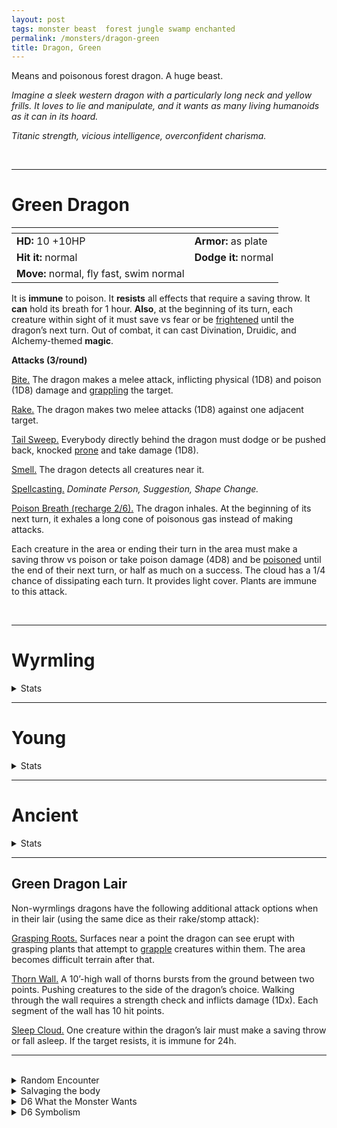 ```yaml
---
layout: post
tags: monster beast  forest jungle swamp enchanted
permalink: /monsters/dragon-green
title: Dragon, Green
---
```


Means and poisonous forest dragon. A huge beast.

_Imagine a sleek western dragon with a particularly long neck and yellow frills. It loves to lie and manipulate, and it wants as many living humanoids as it can in its hoard._

_Titanic strength, vicious intelligence, overconfident charisma._

<br>

---

# Green Dragon

|  <span style="display: inline-block; width:250px"></span>  |  |
| -------- | --------|
| **HD:** 10 +10HP | **Armor:** as plate  |
| **Hit it:** normal    | **Dodge it:** normal  |
| **Move:** normal, fly fast, swim normal    |   | 

It is **immune** to poison.
It **resists** all effects that require a saving throw.
It **can** hold its breath for 1 hour.
**Also**, at the beginning of its turn, each creature within sight of it must save vs fear or be [frightened](/2020/11/10/extra-rules/#conditions) until the dragon’s next turn.
Out of combat, it can cast Divination, Druidic, and Alchemy-themed **magic**.

**Attacks (3/round)**

<ins>Bite.</ins> The dragon makes a melee attack, inflicting physical (1D8) and poison (1D8) damage and [grappling](/2020/11/10/extra-rules/#conditions) the target.

<ins>Rake.</ins> The dragon makes two melee attacks (1D8) against one adjacent target.

<ins>Tail Sweep.</ins> Everybody directly behind the dragon must dodge or be pushed back, knocked [prone](/2020/11/10/extra-rules/#conditions) and take damage (1D8).

<ins>Smell.</ins> The dragon detects all creatures near it.

<ins>Spellcasting.</ins> *Dominate Person, Suggestion, Shape Change.*

<ins>Poison Breath (recharge 2/6).</ins> The dragon inhales. At the beginning of its next turn, it exhales a long cone of poisonous gas instead of making attacks.

Each creature in the area or ending their turn in the area must make a saving throw vs poison or take poison damage (4D8) and be [poisoned](/2020/11/10/extra-rules/#conditions) until the end of their next turn, or half as much on a success. The cloud has a 1/4 chance of dissipating each turn. It provides light cover. Plants are immune to this attack.

<br>

---

# Wyrmling
<details markdown="1">
<summary>Stats</summary>

|  <span style="display: inline-block; width:250px"></span>  |  |
| -------- | --------|
| **HD:** 3 +3HP | **Armor:** as chain  |
| **Hit it:** normal    | **Dodge it:** normal  |
| **Move:** normal, fly fast, swim normal    |   | 

It is **immune** to poison.
It **resists** all effects that require a saving throw.
It **can** hold its breath for 1 hour.

**Attacks (1/round)**

<ins>Bite.</ins> The dragon makes a melee attack, inflicting physical (1D6) and poison (1D4) damage and [grappling](/2020/11/10/extra-rules/#conditions) the target.

<ins>Rake.</ins> The dragon makes two melee attacks (1D6) against one adjacent target.

<ins>Smell.</ins> The dragon detects all creatures near it.

<ins>Poison Breath (recharge 2/6).</ins> The dragon inhales. At the beginning of its next turn, it exhales a small cone of poisonous gas instead of making attacks.

Each creature in the area or ending their turn in the area must make a saving throw vs poison or take poison damage (4D4) and be [poisoned](/2020/11/10/extra-rules/#conditions) until the end of their next turn, or half as much on a success. The cloud has a 1/4 chance of dissipating each turn. It provides light cover. Plants are immune to this attack.
</details>

---

# Young
<details markdown="1">
<summary>Stats</summary>

|  <span style="display: inline-block; width:250px"></span>  |  |
| -------- | --------|
| **HD:** 6 +6HP | **Armor:** as plate  |
| **Hit it:** normal    | **Dodge it:** normal  |
| **Move:** normal, fly fast, swim normal    |   | 

It is **immune** to poison.
It **resists** all effects that require a saving throw.
It **can** hold its breath for 1 hour.
Out of combat, it can cast Divination, Druidic, and Alchemy-themed **magic**.

**Attacks (2/round)**

<ins>Bite.</ins> The dragon makes a melee attack, inflicting physical (1D6) and poison (1D6) damage and [grappling](/2020/11/10/extra-rules/#conditions) the target.

<ins>Rake.</ins> The dragon makes two melee attacks (1D6) against one adjacent target.

<ins>Tail Sweep.</ins> Everybody directly behind the dragon must dodge or be pushed back, knocked [prone](/2020/11/10/extra-rules/#conditions) and take damage (1D6).

<ins>Smell.</ins> The dragon detects all creatures near it.

<ins>Spellcasting (3).</ins> *Dominate Person, Suggestion.*

<ins>Poison Breath (recharge 2/6).</ins> The dragon inhales. At the beginning of its next turn, it exhales a short cone of poisonous gas instead of making attacks.

Each creature in the area or ending their turn in the area must make a saving throw vs poison or take poison damage (4D6) and be [poisoned](/2020/11/10/extra-rules/#conditions) until the end of their next turn, or half as much on a success. The cloud has a 1/4 chance of dissipating each turn. It provides light cover. Plants are immune to this attack.
</details>

 ---

# Ancient
<details markdown="1">
<summary>Stats</summary>

|  <span style="display: inline-block; width:250px"></span>  |  |
| -------- | --------|
| **HD:** 10 +30HP | **Armor:** as plate  |
| **Hit it:** normal    | **Dodge it:** normal  |
| **Move:** normal, fly fast, swim normal    |   | 

It is **immune** to poison.
It **resists** all effects that require a saving throw.
It **can** hold its breath for 1 hour.
**Also**, at the beginning of its turn, each creature within sight of it must save vs fear or be [frightened](/2020/11/10/extra-rules/#conditions) until the dragon’s next turn.
Out of combat, it can cast Divination, Druidic, and Alchemy-themed **magic**.


The dragon’s wings spread poisonous gas as it moves, leaving a trail of gas. Each creature chasing the dragon or ending their turn close to it must make a saving throw vs poison or take poison damage (1D10) and be [poisoned](/2020/11/10/extra-rules/#conditions) until the end of their next turn. The cloud has a 1/4 chance of dissipating each turn. It provides light cover.

**Attacks (3/round)**

<ins>Bite.</ins> The dragon makes a melee attack, inflicting physical (1D10) and poison (1D10) damage and [grappling](/2020/11/10/extra-rules/#conditions) the target.

<ins>Stomp.</ins> The dragon stomps two targets adjacent to each other. They take damage (1D10) if they fail to dodge. This attack does double damage to objects.

<ins>Tail Sweep.</ins> Everybody directly behind the dragon must dodge or be pushed back, knocked [prone](/2020/11/10/extra-rules/#conditions) and take damage (1D10).

<ins>Swallow.</ins> The dragon throws one grappled target into the air and swallows it if it fails to dodge it. The swallowed creature is [blinded](/2020/11/10/extra-rules/#conditions), [can't breathe](/2020/11/10/extra-rules/#conditions) and takes poison damage (1D10) at the beginning of each of its turns.

<ins>Smell.</ins> The dragon detects all creatures near it.

<ins>Spellcasting (4).</ins> *Dominate Person, Plant Growth, Suggestion, Shape Change.*

<ins>Poison Breath (recharge 2/6).</ins> The dragon inhales. At the beginning of its next turn, it exhales a short cone of poisonous gas instead of making attacks.

Each creature in the area or ending their turn in the area must make a saving throw vs poison or take poison damage (4D10) and be [poisoned](/2020/11/10/extra-rules/#conditions) until the end of their next turn, or half as much on a success. The cloud has a 1/4 chance of dissipating each turn. It provides light cover. Plants are immune to this attack.
</details>

 ---

## Green Dragon Lair

Non-wyrmlings dragons have the following additional attack options when in their lair (using the same dice as their rake/stomp attack):

<ins>Grasping Roots.</ins> Surfaces near a point the dragon can see erupt with grasping plants that attempt to [grapple](/2020/11/10/extra-rules/#conditions) creatures within them. The area becomes difficult terrain after that.

<ins>Thorn Wall.</ins> A 10’-high wall of thorns bursts from the ground between two points. Pushing creatures to the side of the dragon’s choice. Walking through the wall requires a strength check and inflicts damage (1Dx). Each segment of the wall has 10 hit points.

<ins>Sleep Cloud.</ins> One creature within the dragon’s lair must make a saving throw or fall asleep. If the target resists, it is immune for 24h.

 ---

<br>

<details markdown="1">
<summary>Random Encounter</summary>
1. **Monster:** 1 green dragon.
1. **Lair:** Thickets maze. <br>    &nbsp; OR <br>    **Omen:** Your nose hair curls from an acrid, toxic smell.
1. **Spoor:** Recently overgrown with thorns.
1. **Tracks:** Green mist. Smells bitter.
1. **Trace:** Thorns everywhere.
1. **Trace:** No wildlife, only plants.
</details>

<details markdown="1">
<summary>Salvaging the body</summary>
The scales of any dragon are highly valuable and used in many legendary armors. The poison of a green dragon makes potent bombs and pesticide.

<span class="alchemy">**Green Dragon's Breath**. Poison. Save or die. Becomes gaseous upon contact with air. Does not affect plants.</span>

</details>

<details markdown="1">
<summary>D6 What the Monster Wants</summary>

1. New humanoid pets.
1. The demise of another dragon.
1. For a local noble to be punished on it's daughter's wedding.
1. The collapse of the local elven enclave.
1. Slaves.
1. It has discovered its pesticide breath's agro-industrial potential. It has a megafarm that pollutes the rest of the land.
</details>
<details markdown="1">
<summary>D6 Symbolism</summary>
In local cultures, it is a symbol of ...

1. Death
1. Forest
1. Witches
1. Politics
1. Sleep
1. Sacred
</details>
